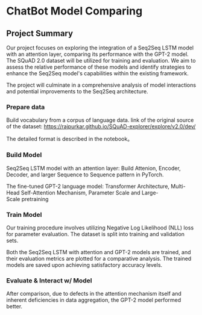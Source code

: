# ChatBot Model Comparing


## Project Summary

Our project focuses on exploring the integration of a Seq2Seq LSTM model with an attention layer, comparing its performance with the GPT-2 model. The SQuAD 2.0 dataset will be utilized for training and evaluation. We aim to assess the relative performance of these models and identify strategies to enhance the Seq2Seq model's capabilities within the existing framework. 

The project will culminate in a comprehensive analysis of model interactions and potential improvements to the Seq2Seq architecture.


### Prepare data 

Build  vocabulary from a corpus of language data. link of  the original source of the dataset: https://rajpurkar.github.io/SQuAD-explorer/explore/v2.0/dev/

The detailed format is described in the notebook。

### Build Model 

Seq2Seq LSTM model with an attention layer: Build Attenion, Encoder, Decoder, and larger Sequence to Sequence pattern in PyTorch. 

The fine-tuned GPT-2 language model: Transformer Architecture, Multi-Head Self-Attention Mechanism, Parameter Scale and Large-Scale pretraining

### Train Model 

Our training procedure involves utilizing Negative Log Likelihood (NLL) loss for parameter evaluation. The dataset is split into training and validation sets.

Both the Seq2Seq LSTM with attention and GPT-2 models are trained, and their evaluation metrics are plotted for a comparative analysis. The trained models are saved upon achieving satisfactory accuracy levels.

### Evaluate & Interact w/ Model 

After comparison, due to defects in the attention mechanism itself and inherent deficiencies in data aggregation, the GPT-2 model performed better.
